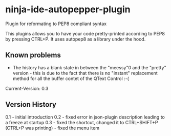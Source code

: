 ninja-ide-autopepper-plugin
===========================

Plugin for reformating to PEP8 compliant syntax


This plugins allows you to have your code pretty-printed according to PEP8 by pressing CTRL+P.
It uses autopep8 as a library under the hood.

Known problems
---------------
+ The history has a blank state in between the "meessy"0 and the "pretty" version - this is due to the fact that there is no "instant" replacement method for all the buffer contet of the QText Control :-(


Current-Version: 0.3

Version History
---------------
0.1 - initial introduction
0.2 - fixed error in json-plugin description leading to a freeze at startup
0.3 - fixed the shortcut, changed it to CTRL+SHIFT+P (CTRL+P was printing)
    - fixed the menu item